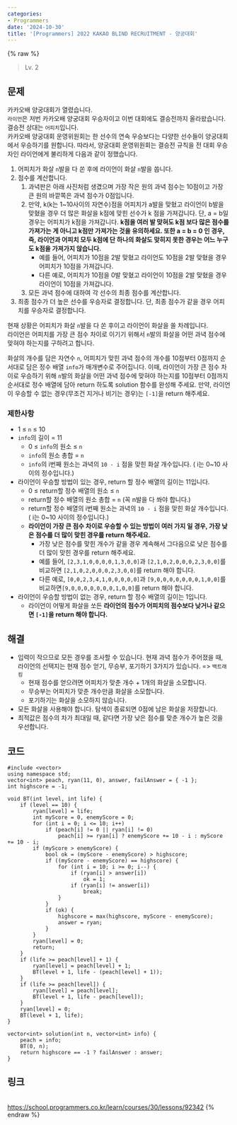 ```yaml
---
categories:
- Programmers
date: '2024-10-30'
title: '[Programmers] 2022 KAKAO BLIND RECRUITMENT - 양궁대회'
---
```


{% raw %}
> Lv. 2<br>

## 문제
카카오배 양궁대회가 열렸습니다.  
`라이언`은 저번 카카오배 양궁대회 우승자이고 이번 대회에도 결승전까지 올라왔습니다. 결승전 상대는  `어피치`입니다.  
카카오배 양궁대회 운영위원회는 한 선수의 연속 우승보다는 다양한 선수들이 양궁대회에서 우승하기를 원합니다. 따라서, 양궁대회 운영위원회는 결승전 규칙을 전 대회 우승자인 라이언에게 불리하게 다음과 같이 정했습니다.

1.  어피치가 화살  `n`발을 다 쏜 후에 라이언이 화살  `n`발을 쏩니다.
2.  점수를 계산합니다.
    1.  과녁판은 아래 사진처럼 생겼으며 가장 작은 원의 과녁 점수는 10점이고 가장 큰 원의 바깥쪽은 과녁 점수가 0점입니다.  
    2.  만약, k(k는 1~10사이의 자연수)점을 어피치가 a발을 맞혔고 라이언이 b발을 맞혔을 경우 더 많은 화살을 k점에 맞힌 선수가 k 점을 가져갑니다. 단, a = b일 경우는 어피치가 k점을 가져갑니다.  **k점을 여러 발 맞혀도 k점 보다 많은 점수를 가져가는 게 아니고 k점만 가져가는 것을 유의하세요. 또한 a = b = 0 인 경우, 즉, 라이언과 어피치 모두 k점에 단 하나의 화살도 맞히지 못한 경우는 어느 누구도 k점을 가져가지 않습니다.**
        -   예를 들어, 어피치가 10점을 2발 맞혔고 라이언도 10점을 2발 맞혔을 경우 어피치가 10점을 가져갑니다.
        -   다른 예로, 어피치가 10점을 0발 맞혔고 라이언이 10점을 2발 맞혔을 경우 라이언이 10점을 가져갑니다.
    3.  모든 과녁 점수에 대하여 각 선수의 최종 점수를 계산합니다.
3.  최종 점수가 더 높은 선수를 우승자로 결정합니다. 단, 최종 점수가 같을 경우 어피치를 우승자로 결정합니다.

현재 상황은 어피치가 화살  `n`발을 다 쏜 후이고 라이언이 화살을 쏠 차례입니다.  
라이언은 어피치를 가장 큰 점수 차이로 이기기 위해서  `n`발의 화살을 어떤 과녁 점수에 맞혀야 하는지를 구하려고 합니다.

화살의 개수를 담은 자연수  `n`, 어피치가 맞힌 과녁 점수의 개수를 10점부터 0점까지 순서대로 담은 정수 배열  `info`가 매개변수로 주어집니다. 이때, 라이언이 가장 큰 점수 차이로 우승하기 위해  `n`발의 화살을 어떤 과녁 점수에 맞혀야 하는지를 10점부터 0점까지 순서대로 정수 배열에 담아 return 하도록 solution 함수를 완성해 주세요. 만약, 라이언이 우승할 수 없는 경우(무조건 지거나 비기는 경우)는  `[-1]`을 return 해주세요.

### 제한사항
-   1 ≤  `n`  ≤ 10
-   `info`의 길이 = 11
    -   0 ≤  `info`의 원소 ≤  `n`
    -   `info`의 원소 총합 =  `n`
    -   `info`의 i번째 원소는 과녁의  `10 - i`  점을 맞힌 화살 개수입니다. ( i는 0~10 사이의 정수입니다.)
-   라이언이 우승할 방법이 있는 경우, return 할 정수 배열의 길이는 11입니다.
    -   0 ≤ return할 정수 배열의 원소 ≤  `n`
    -   return할 정수 배열의 원소 총합 =  `n`  (꼭 n발을 다 쏴야 합니다.)
    -   return할 정수 배열의 i번째 원소는 과녁의  `10 - i`  점을 맞힌 화살 개수입니다. ( i는 0~10 사이의 정수입니다.)
    -   **라이언이 가장 큰 점수 차이로 우승할 수 있는 방법이 여러 가지 일 경우, 가장 낮은 점수를 더 많이 맞힌 경우를 return 해주세요.**
        -   가장 낮은 점수를 맞힌 개수가 같을 경우 계속해서 그다음으로 낮은 점수를 더 많이 맞힌 경우를 return 해주세요.
        -   예를 들어,  `[2,3,1,0,0,0,0,1,3,0,0]`과  `[2,1,0,2,0,0,0,2,3,0,0]`를 비교하면  `[2,1,0,2,0,0,0,2,3,0,0]`를 return 해야 합니다.
        -   다른 예로,  `[0,0,2,3,4,1,0,0,0,0,0]`과  `[9,0,0,0,0,0,0,0,1,0,0]`를 비교하면`[9,0,0,0,0,0,0,0,1,0,0]`를 return 해야 합니다.
-   라이언이 우승할 방법이 없는 경우, return 할 정수 배열의 길이는 1입니다.
    -   라이언이 어떻게 화살을 쏘든  **라이언의 점수가 어피치의 점수보다 낮거나 같으면  `[-1]`을 return 해야 합니다.**

## 해결
- 입력이 작으므로 모든 경우를 조사할 수 있습니다. 현재 과녁 점수가 주어졌을 때, 라이언의 선택지는 현재 점수 얻기, 무승부, 포기하기 3가지가 있습니다. => `백트래킹`
	- 현재 점수를 얻으려면 어피치가 맞춘 개수 + 1개의 화살을 소모합니다.
	- 무승부는 어피치가 맞춘 개수만큼 화살을 소모합니다.
	- 포기하기는 화살을 소모하지 않습니다.
- 모든 화살을 사용해야 합니다. 탐색이 종료되면 0점에 남은 화살을 저장합니다.
- 최적값은 점수의 차가 최대일 때, 같다면 가장 낮은 점수를 맞춘 개수가 높은 것을 우선합니다.

## 코드
```
#include <vector>
using namespace std;
vector<int> peach, ryan(11, 0), answer, failAnswer = { -1 };
int highscore = -1;

void BT(int level, int life) {
    if (level == 10) {
        ryan[level] = life;
        int myScore = 0, enemyScore = 0;
        for (int i = 0; i <= 10; i++)
            if (peach[i] != 0 || ryan[i] != 0)
                peach[i] >= ryan[i] ? enemyScore += 10 - i : myScore += 10 - i;
        if (myScore > enemyScore) {
            bool ok = (myScore - enemyScore) > highscore;
            if ((myScore - enemyScore) == highscore) {
                for (int i = 10; i >= 0; i--) {
                    if (ryan[i] > answer[i])
                        ok = 1;
                    if (ryan[i] != answer[i])
                        break;
                }
            }
            if (ok) {
                highscore = max(highscore, myScore - enemyScore);
                answer = ryan;
            }
        }
        ryan[level] = 0;
        return;
    }
    if (life >= peach[level] + 1) {
        ryan[level] = peach[level] + 1;
        BT(level + 1, life - (peach[level] + 1));
    }
    if (life >= peach[level]) {
        ryan[level] = peach[level];
        BT(level + 1, life - peach[level]);
    }
    ryan[level] = 0;
    BT(level + 1, life);
}

vector<int> solution(int n, vector<int> info) {
    peach = info;
    BT(0, n);
    return highscore == -1 ? failAnswer : answer;
}
```

## 링크
<br>https://school.programmers.co.kr/learn/courses/30/lessons/92342
{% endraw %}